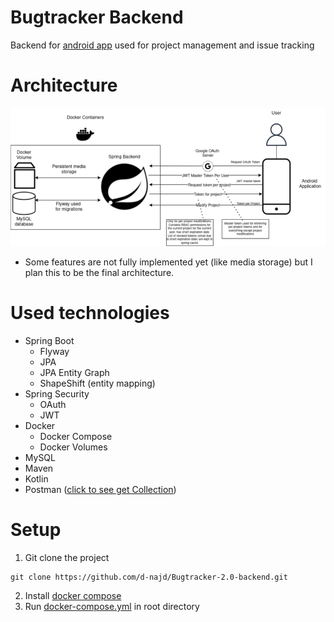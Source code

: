 # Bugtracker Backend
Backend for [android app](https://github.com/d-najd/Bugtracker-2.0-App) used for project management and issue tracking

# Architecture
![Architecture Image](./github/Backend_Architecture-modified.png)

* Some features are not fully implemented yet (like media storage) but I plan this to be the final architecture.

# Used technologies

* Spring Boot
  * Flyway
  * JPA
  * JPA Entity Graph
  * ShapeShift (entity mapping)
* Spring Security
  * OAuth 
  * JWT
* Docker 
  * Docker Compose
  * Docker Volumes
* MySQL
* Maven
* Kotlin
* Postman ([click to see get Collection](./github/Bugtracker2.postman_collection.json))

# Setup

1. Git clone the project

```shell
git clone https://github.com/d-najd/Bugtracker-2.0-backend.git
```

2. Install [docker compose](https://docs.docker.com/compose/install/)
3. Run [docker-compose.yml](docker-compose.yml) in root directory

